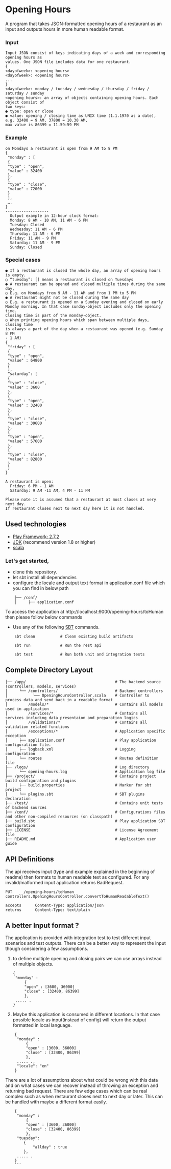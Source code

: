 # Opening Hours

A program that takes JSON-formatted opening hours of a restaurant
as an input and outputs hours in more human readable format.

### Input
    Input JSON consist of keys indicating days of a week and corresponding opening hours as
    values. One JSON file includes data for one restaurant.
    {
    <dayofweek>: <opening hours>
    <dayofweek>: <opening hours>
    ...
    }
    <dayofweek>: monday / tuesday / wednesday / thursday / friday / saturday / sunday
    <opening hours>: an array of objects containing opening hours. Each object consist of
    two keys:
    ● type: open or close
    ● value: opening / closing time as UNIX time (1.1.1970 as a date),
    e.g. 32400 = 9 AM, 37800 = 10.30 AM,
    max value is 86399 = 11.59:59 PM
    
### Example
    on Mondays a restaurant is open from 9 AM to 8 PM
    {
     "monday" : [
     {
     "type" : "open",
     "value" : 32400
     },
     {
     "type" : "close",
     "value" : 72000
     }
     ],
     ….
    }
    -------------------
      Output example in 12-hour clock format:
      Monday: 8 AM - 10 AM, 11 AM - 6 PM
      Tuesday: Closed
      Wednesday: 11 AM - 6 PM
      Thursday: 11 AM - 6 PM
      Friday: 11 AM - 9 PM
      Saturday: 11 AM - 9 PM
      Sunday: Closed

### Special cases
    ● If a restaurant is closed the whole day, an array of opening hours is empty.
    ○ “tuesday”: [] means a restaurant is closed on Tuesdays
    ● A restaurant can be opened and closed multiple times during the same day,
    ○ E.g. on Mondays from 9 AM - 11 AM and from 1 PM to 5 PM
    ● A restaurant might not be closed during the same day
    ○ E.g. a restaurant is opened on a Sunday evening and closed on early
    Monday morning. In that case sunday-object includes only the opening time.
    Closing time is part of the monday-object.
    ○ When printing opening hours which span between multiple days, closing time
    is always a part of the day when a restaurant was opened (e.g. Sunday 8 PM
    - 1 AM)
    {
     "friday" : [
     {
     "type" : "open",
     "value" : 64800
     }
     ],
     “saturday”: [
     {
     "type" : "close",
     "value" : 3600
     },
     {
     "type" : "open",
     "value" : 32400
     },
     {
     "type" : "close",
     "value" : 39600
     },
     {
     "type" : "open",
     "value" : 57600
     },                                                         
     {
     "type" : "close",
     "value" : 82800
     }
     ]
    }
    
    A restaurant is open:
      Friday: 6 PM - 1 AM
      Saturday: 9 AM -11 AM, 4 PM - 11 PM
    
    Please note it is assumed that a restaurant at most closes at very next day.
    If restaurant closes next to next day here it is not handled.  
## Used technologies

* [Play Framework: 2.7.2](https://www.playframework.com/documentation/2.7.x/Home)
* [JDK](http://www.oracle.com/technetwork/java/javase/downloads/index.html) (recommend version 1.8 or higher)
* [scala](https://www.scala-lang.org/download/)

### Let's get started,

* clone this repository.
* let sbt install all dependencies
* configure the locale and output text format in application.conf file which you can find in below path
```
    ├── /conf/
    │     ├── application.conf
```
To access the application at http://localhost:9000/opening-hours/toHuman then please follow below commands 

* Use any of the following [SBT](http://www.scala-sbt.org/) commands.

```
    sbt clean           # Clean existing build artifacts

    sbt run             # Run the rest api

    sbt test            # Run both unit and integration tests
```
## Complete Directory Layout

```
├── /app/                                       # The backend source (controllers, models, services)
│     └── /controllers/                         # Backend controllers
│           └── OpeningHoursController.scala    # Controller to process data and send back in a readable format
│         /models/*                             # Contains all models used in application
│         /services/*                           # Contains all services including data presentaion and preparation logics
│         /validations/*                        # Contains all validation related functions
│         /exceptions/*                         # Application specific exception
│     ├── application.conf                      # Play application configuratiion file.
│     ├── logback.xml                           # Logging configuration
│     └── routes                                # Routes definition file
├── /logs/                                      # Log directory
│     └── opening-hours.log                     # Application log file
├── /project/                                   # Contains project build configuration and plugins
│     ├── build.properties                      # Marker for sbt project
│     └── plugins.sbt                           # SBT plugins declaration
├── /test/                                      # Contains unit tests of backend sources
├── /conf/                                      # Configurations files and other non-compiled resources (on classpath)
├── build.sbt                                   # Play application SBT configuration
├── LICENSE                                     # License Agreement file
├── README.md                                   # Application user guide
```      
## API Definitions

The api receives input (type and example explained in the beginning of readme) then formats to human readable text as configured.
For any invalid/malformed input application returns BadRequest. 

```
PUT     /opening-hours/toHuman      controllers.OpeningHoursController.convertToHumanReadableText()            

accepts      Content-Type: application/json
returns      Content-Type: text/plain
```                                                                                                

## A better Input format ?

The application is provided with integration test to test different input scenarios and test outputs.
There can be a better way to represent the input though considering a few assumptions.

1. to define multiple opening and closing pairs we can use arrays instead of multiple objects.
    ```
    {    
     "monday" :
         {
         "open" : [3600, 36000]
         "close" : [32400, 86399]
         },
     ..... .
    }
    ```  
2. Maybe this application is consumed in different locations.
 In that case possible locale as input(instead of config) will return the output formatted in local language.
 
 ```
     {    
      "monday" :
          {
          "open" : [3600, 36000]
          "close" : [32400, 86399]
          },
      ..... .,
      "locale": "en"  
     }
 ```

There are a lot of assumptions about what could be wrong with this data and on what cases we can recover instead of throwing an exception and returning bad request.
There are few edge cases which can be real complex such as when restaurant closes next to next day or later. This can be handled with maybe a different format easily.
```
    {    
     "monday" :
         {
         "open" : [3600, 36000]
         "close" : [32400, 86399]
         },
     "tuesday": 
        {
            "allday" : true
        },
     ..... .
    }
    ```
